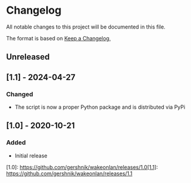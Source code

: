 # Changelog
All notable changes to this project will be documented in this file.

The format is based on [Keep a Changelog](https://keepachangelog.com/en/1.0.0/),

## Unreleased

## [1.1] - 2024-04-27

### Changed
- The script is now a proper Python package and is distributed via PyPi


## [1.0] - 2020-10-21
### Added
- Initial release


[1.0]: https://github.com/gershnik/wakeonlan/releases/1.0[1.1]: https://github.com/gershnik/wakeonlan/releases/1.1
